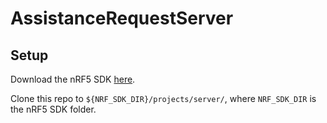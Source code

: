 # AssistanceRequestServer

## Setup
Download the nRF5 SDK [here](https://www.nordicsemi.com/Software-and-tools/Software/nRF5-SDK).

Clone this repo to `${NRF_SDK_DIR}/projects/server/`,  where `NRF_SDK_DIR` is the nRF5 SDK folder.
